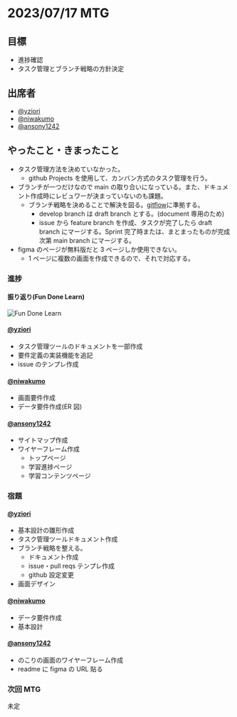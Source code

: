 # 2023/07/17 MTG

## 目標

- 進捗確認
- タスク管理とブランチ戦略の方針決定

## 出席者

- [@yziori](https://github.com/yziori)
- [@niwakumo](https://github.com/niwakumo)
- [@ansony1242](https://github.com/ansony1242)

## やったこと・きまったこと

- タスク管理方法を決めていなかった。
  - github Projects を使用して、カンバン方式のタスク管理を行う。
- ブランチが一つだけなので main の取り合いになっている。また、ドキュメント作成時にレビュワーが決まっていないのも課題。
  - ブランチ戦略を決めることで解決を図る。[gitflow](https://www.atlassian.com/ja/git/tutorials/comparing-workflows/gitflow-workflow)に準拠する。
    - develop branch は draft branch とする。(document 専用のため)
    - issue から feature branch を作成、タスクが完了したら draft branch にマージする。Sprint 完了時または、まとまったものが完成次第 main branch にマージする。
- figma のページが無料版だと 3 ページしか使用できない。
  - 1 ページに複数の画面を作成できるので、それで対応する。

### 進捗

#### 振り返り(Fun Done Learn)

![Fun Done Learn](fdl-20230717_232633-Dint9K.png)

#### [@yziori](https://github.com/yziori)

- タスク管理ツールのドキュメントを一部作成
- 要件定義の実装機能を追記
- issue のテンプレ作成

#### [@niwakumo](https://github.com/niwakumo)

- 画面要件作成
- データ要件作成(ER 図)

#### [@ansony1242](https://github.com/ansony1242)

- サイトマップ作成
- ワイヤーフレーム作成
  - トップページ
  - 学習進捗ページ
  - 学習コンテンツページ

### 宿題

#### [@yziori](https://github.com/yziori)

- 基本設計の雛形作成
- タスク管理ツールドキュメント作成
- ブランチ戦略を整える。
  - ドキュメント作成
  - issue・pull reqs テンプレ作成
  - github 設定変更
- 画面デザイン

#### [@niwakumo](https://github.com/niwakumo)

- データ要件作成
- 基本設計

#### [@ansony1242](https://github.com/ansony1242)

- のこりの画面のワイヤーフレーム作成
- readme に figma の URL 貼る

### 次回 MTG

未定
